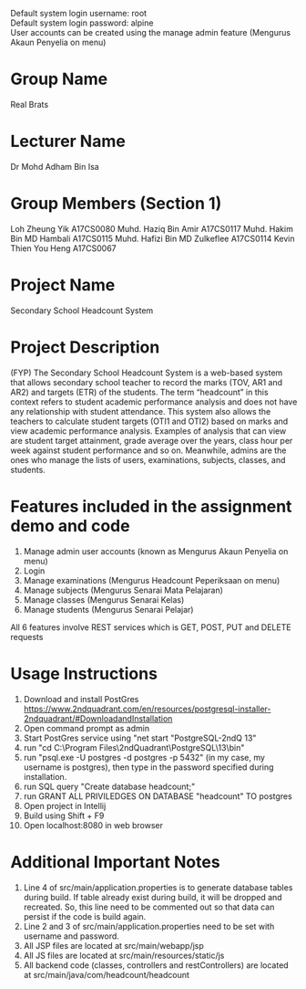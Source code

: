 Default system login username: root  <br>
Default system login password: alpine <br>
User accounts can be created using the manage admin feature (Mengurus Akaun Penyelia on menu)

Group Name
==========
Real Brats

Lecturer Name
==============
Dr Mohd Adham Bin Isa

Group Members (Section 1)
===============
Loh Zheung Yik 	A17CS0080
Muhd. Haziq Bin Amir 	A17CS0117
Muhd. Hakim Bin MD Hambali 	A17CS0115
Muhd. Hafizi Bin MD Zulkeflee 	A17CS0114
Kevin Thien You Heng 	A17CS0067

                
Project Name
============
Secondary School Headcount System

Project Description
====================
(FYP) The Secondary School Headcount System is a web-based system that allows secondary school teacher to record the marks (TOV, AR1 and AR2) and targets (ETR) of the students. The term “headcount” in this context refers to student academic performance analysis and does not have any relationship with student attendance. This system also allows the teachers to calculate student targets (OTI1 and OTI2) based on marks and view academic performance analysis. Examples of analysis that can view are student target attainment, grade average over the years, class hour per week against student performance and so on. Meanwhile, admins are the ones who manage the lists of users, examinations, subjects, classes, and students. 

Features included in the assignment demo and code
==================================================
1. Manage admin user accounts (known as Mengurus Akaun Penyelia on menu)
2. Login
3. Manage examinations (Mengurus Headcount Peperiksaan on menu)
4. Manage subjects (Mengurus Senarai Mata Pelajaran)
5. Manage classes (Mengurus Senarai Kelas)
6. Manage students (Mengurus Senarai Pelajar) 

All 6 features involve REST services which is GET, POST, PUT and DELETE requests

Usage Instructions
==================
1. Download and install PostGres https://www.2ndquadrant.com/en/resources/postgresql-installer-2ndquadrant/#DownloadandInstallation
2. Open command prompt as admin
4. Start PostGres service using "net start "PostgreSQL-2ndQ 13"
5. run "cd C:\Program Files\2ndQuadrant\PostgreSQL\13\bin"
6. run "psql.exe -U postgres -d postgres -p 5432" (in my case, my username is postgres), then type in the password specified during installation.
7. run SQL query "Create database headcount;"
8. run GRANT ALL PRIVILEDGES ON DATABASE "headcount" TO postgres
9. Open project in Intellij
10. Build using Shift + F9
11. Open localhost:8080 in web browser

Additional Important Notes
============================
1. Line 4 of src/main/application.properties is to generate database tables during build. If table already exist during build, it will be dropped and recreated. So, this line need to be commented out so that data can persist if the code is build again.
2. Line 2 and 3 of src/main/application.properties need to be set with username and password.
3. All JSP files are located at src/main/webapp/jsp
4. All JS files are located at src/main/resources/static/js
5. All backend code (classes, controllers and restControllers) are located at src/main/java/com/headcount/headcount


